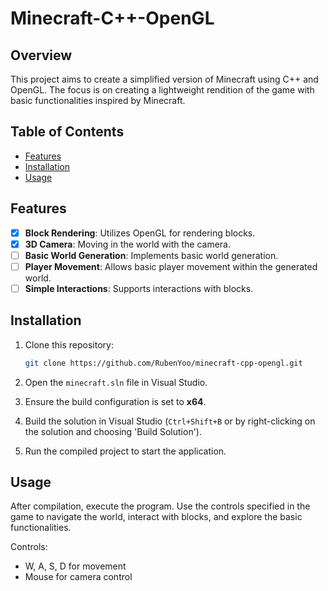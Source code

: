 # Minecraft-C++-OpenGL

## Overview

This project aims to create a simplified version of Minecraft using C++ and OpenGL. The focus is on creating a lightweight rendition of the game with basic functionalities inspired by Minecraft.

## Table of Contents

- [Features](#features)
- [Installation](#installation)
- [Usage](#usage)


## Features

- [X] **Block Rendering**: Utilizes OpenGL for rendering blocks.
- [X] **3D Camera**: Moving in the world with the camera.
- [ ] **Basic World Generation**: Implements basic world generation.
- [ ] **Player Movement**: Allows basic player movement within the generated world.
- [ ] **Simple Interactions**: Supports interactions with blocks.

## Installation

1. Clone this repository: 
    ```bash
    git clone https://github.com/RubenYoo/minecraft-cpp-opengl.git
    ```

2. Open the `minecraft.sln` file in Visual Studio.

3. Ensure the build configuration is set to **x64**.

4. Build the solution in Visual Studio (`Ctrl+Shift+B` or by right-clicking on the solution and choosing 'Build Solution').

5. Run the compiled project to start the application.

## Usage

After compilation, execute the program. Use the controls specified in the game to navigate the world, interact with blocks, and explore the basic functionalities.

Controls:
- W, A, S, D for movement
- Mouse for camera control